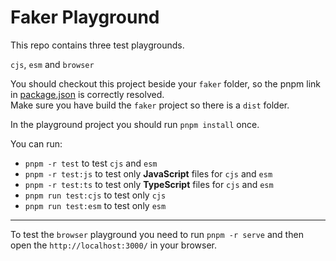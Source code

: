 # Faker Playground

This repo contains three test playgrounds.

`cjs`, `esm` and `browser`

You should checkout this project beside your `faker` folder, so the pnpm link in [package.json](./package.json) is correctly resolved.  
Make sure you have build the `faker` project so there is a `dist` folder.

In the playground project you should run `pnpm install` once.

You can run:

- `pnpm -r test` to test `cjs` and `esm`
- `pnpm -r test:js` to test only **JavaScript** files for `cjs` and `esm`
- `pnpm -r test:ts` to test only **TypeScript** files for `cjs` and `esm`
- `pnpm run test:cjs` to test only `cjs`
- `pnpm run test:esm` to test only `esm`

---

To test the `browser` playground you need to run `pnpm -r serve` and then open the `http://localhost:3000/` in your browser.
